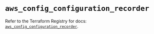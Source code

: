 # `aws_config_configuration_recorder`

Refer to the Terraform Registry for docs: [`aws_config_configuration_recorder`](https://registry.terraform.io/providers/hashicorp/aws/5.84.0/docs/resources/config_configuration_recorder).

